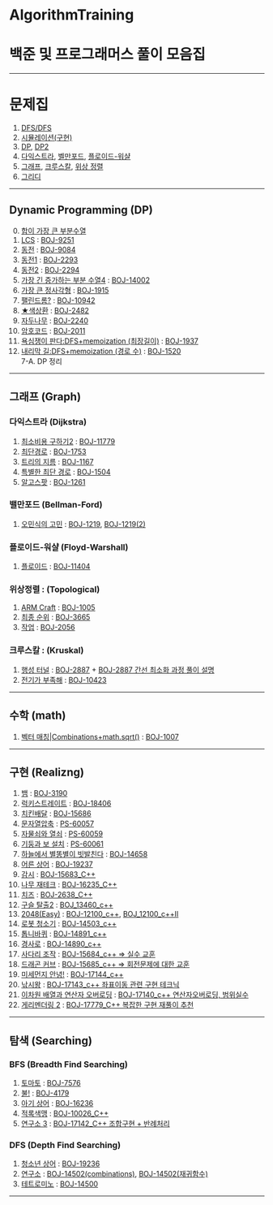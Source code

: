 # AlgorithmTraining
# 백준 및 프로그래머스 풀이 모음집
---
# 문제집 
1. [DFS/DFS](https://www.acmicpc.net/workbook/view/7313)
2. [시뮬레이션(구현)](https://www.acmicpc.net/workbook/view/7316)
3. [DP](https://www.acmicpc.net/workbook/view/7319), [DP2](https://www.acmicpc.net/problemset?sort=ac_desc&algo=25)
4. [다익스트라](https://www.acmicpc.net/workbook/view/10433), [벨만포드](https://www.acmicpc.net/workbook/view/1602), [플로이드-워샬](https://www.acmicpc.net/workbook/view/10318)
5. [그래프](https://www.acmicpc.net/workbook/view/9562), [크루스칼](https://www.acmicpc.net/workbook/view/9907), [위상 정렬](https://www.acmicpc.net/workbook/view/9738)
6. [그리디](https://www.acmicpc.net/workbook/view/7320)
---
## Dynamic Programming (DP)
0. [합이 가장 큰 부분수열](https://github.com/20190511/AlgorithmTraining/blob/main/DP/%ED%95%A9%EC%9D%B4%EA%B0%80%EC%9E%A5%ED%81%B0%EB%B6%80%EB%B6%84%EC%88%98%EC%97%B4.py)
1. [LCS](https://www.acmicpc.net/problem/9251) : [BOJ-9251](https://github.com/20190511/AlgorithmTraining/blob/main/DP/BOJ-9251.py)
2. [동전](https://www.acmicpc.net/problem/9084) : [BOJ-9084](https://github.com/20190511/AlgorithmTraining/blob/main/DP/BOJ-9084.py) 
3. [동전1](https://www.acmicpc.net/problem/2293) : [BOJ-2293](https://github.com/20190511/AlgorithmTraining/blob/main/DP/BOJ-2293.py)
4. [동전2](https://www.acmicpc.net/problem/2294) : [BOJ-2294](https://github.com/20190511/AlgorithmTraining/blob/main/DP/BOJ-2294.py)
5. [가장 긴 증가하는 부분 수열4](https://www.acmicpc.net/problem/14002) : [BOJ-14002](https://github.com/20190511/AlgorithmTraining/blob/main/DP/BOJ-14002.py)
6. [가장 큰 정사각형](https://www.acmicpc.net/problem/1915) : [BOJ-1915](https://github.com/20190511/AlgorithmTraining/blob/main/DP/BOJ-1915.py)
7. [팰린드롬?](https://www.acmicpc.net/problem/10942) : [BOJ-10942](https://github.com/20190511/AlgorithmTraining/blob/main/DP/BOJ-10942.py)
8. [★색상환](https://www.acmicpc.net/problem/2482) : [BOJ-2482](https://github.com/20190511/AlgorithmTraining/blob/main/DP/BOJ-2482.py)
9. [자두나무](https://www.acmicpc.net/problem/2240) : [BOJ-2240](https://github.com/20190511/AlgorithmTraining/blob/main/DP/BOJ-2240.py)
10. [암호코드](https://www.acmicpc.net/problem/2011) : [BOJ-2011](https://github.com/20190511/AlgorithmTraining/blob/main/DP/BOJ-2011.py)
11. [욕심쟁이 판다:DFS+memoization (최장길이)](https://www.acmicpc.net/problem/1937) : [BOJ-1937](https://github.com/20190511/AlgorithmTraining/blob/main/DP/BOJ-1937.py)
12. [내리막 길:DFS+memoization (경로 수)](https://www.acmicpc.net/problem/1520) : [BOJ-1520](https://github.com/20190511/AlgorithmTraining/blob/main/DP/BOJ-1520.py)
<br>7-A. DP 정리
---
## 그래프 (Graph)
### 다익스트라 (Dijkstra)
1. [최소비용 구하기2](https://www.acmicpc.net/problem/11779) : [BOJ-11779](https://github.com/20190511/AlgorithmTraining/blob/main/%EA%B7%B8%EB%9E%98%ED%94%84/%EB%8B%A4%EC%9D%B5%EC%8A%A4%ED%8A%B8%EB%9D%BC/BOJ-11779.py)
2. [최단경로](https://www.acmicpc.net/problem/1753) : [BOJ-1753](https://github.com/20190511/AlgorithmTraining/blob/main/%EA%B7%B8%EB%9E%98%ED%94%84/%EB%8B%A4%EC%9D%B5%EC%8A%A4%ED%8A%B8%EB%9D%BC/BOJ-1753.py)
3. [트리의 지름](https://www.acmicpc.net/problem/1167) : [BOJ-1167](https://github.com/20190511/AlgorithmTraining/blob/main/%EA%B7%B8%EB%9E%98%ED%94%84/%EB%8B%A4%EC%9D%B5%EC%8A%A4%ED%8A%B8%EB%9D%BC/BOJ-1167.py)
4. [특별한 최단 경로](https://www.acmicpc.net/problem/1504) : [BOJ-1504](https://github.com/20190511/AlgorithmTraining/blob/main/%EA%B7%B8%EB%9E%98%ED%94%84/%EB%8B%A4%EC%9D%B5%EC%8A%A4%ED%8A%B8%EB%9D%BC/BOJ-1504.cpp)
5. [알고스팟](https://www.acmicpc.net/problem/1261) : [BOJ-1261](https://github.com/20190511/AlgorithmTraining/blob/main/%EA%B7%B8%EB%9E%98%ED%94%84/%EB%8B%A4%EC%9D%B5%EC%8A%A4%ED%8A%B8%EB%9D%BC/BOJ-1261.cpp)
### 밸만포드 (Bellman-Ford)
1. [오민식의 고민](https://www.acmicpc.net/problem/1219) : [BOJ-1219](https://github.com/20190511/AlgorithmTraining/blob/main/%EA%B7%B8%EB%9E%98%ED%94%84/%EB%B0%B8%EB%A7%8C%ED%8F%AC%EB%93%9C/BOJ-1219.py "인접행렬"), [BOJ-1219(2)](https://github.com/20190511/AlgorithmTraining/blob/main/%EA%B7%B8%EB%9E%98%ED%94%84/%EB%B0%B8%EB%A7%8C%ED%8F%AC%EB%93%9C/BOJ-1219(2).py "인접리스트Base+인접행렬")
### 플로이드-워샬 (Floyd-Warshall)
1. [플로이드](https://www.acmicpc.net/problem/11404) : [BOJ-11404](https://github.com/20190511/AlgorithmTraining/blob/main/%EA%B7%B8%EB%9E%98%ED%94%84/%ED%94%8C%EB%A1%9C%EC%9D%B4%EB%93%9C-%EC%9B%8C%EC%83%AC/BOJ-11404.py)
### 위상정렬 : (Topological)
1. [ARM Craft](https://www.acmicpc.net/problem/1005) : [BOJ-1005](https://github.com/20190511/AlgorithmTraining/blob/main/%EA%B7%B8%EB%9E%98%ED%94%84/%EC%9C%84%EC%83%81%EC%A0%95%EB%A0%AC/BOJ-1005.py)
2. [최종 순위](https://www.acmicpc.net/problem/3665) : [BOJ-3665](https://github.com/20190511/AlgorithmTraining/blob/main/%EA%B7%B8%EB%9E%98%ED%94%84/%EC%9C%84%EC%83%81%EC%A0%95%EB%A0%AC/BOJ-3665.py)
3. [작업](https://www.acmicpc.net/problem/2056) : [BOJ-2056](https://github.com/20190511/AlgorithmTraining/blob/main/%EA%B7%B8%EB%9E%98%ED%94%84/%EC%9C%84%EC%83%81%EC%A0%95%EB%A0%AC/BOJ-2056.py)
### 크루스칼 : (Kruskal)
1. [행성 터널](https://www.acmicpc.net/problem/2887) : [BOJ-2887](https://github.com/20190511/AlgorithmTraining/blob/main/%EA%B7%B8%EB%9E%98%ED%94%84/%ED%81%AC%EB%A3%A8%EC%8A%A4%EC%B9%BC/BOJ-2887.py) + [BOJ-2887 간선 최소화 과정 풀이 설명](https://github.com/20190511/AlgorithmTraining/blob/main/%EA%B7%B8%EB%9E%98%ED%94%84/%ED%81%AC%EB%A3%A8%EC%8A%A4%EC%B9%BC/BOJ-2887(%ED%96%89%EC%84%B1%20%ED%84%B0%EB%84%90)%20%ED%92%80%EC%9D%B4%EC%A0%95%EB%A6%AC.pdf)
2. [전기가 부족해](https://www.acmicpc.net/problem/10423) : [BOJ-10423](https://github.com/20190511/AlgorithmTraining/blob/main/%EA%B7%B8%EB%9E%98%ED%94%84/%ED%81%AC%EB%A3%A8%EC%8A%A4%EC%B9%BC/BOJ-10423.py)
---
## 수학 (math)
1. [벡터 매칭|Combinations+math.sqrt()](https://www.acmicpc.net/problem/1007) : [BOJ-1007](https://github.com/20190511/AlgorithmTraining/blob/main/%EC%88%98%ED%95%99/BOJ-1007.py)
---
## 구현 (Realizng)
1. [뱀](https://www.acmicpc.net/problem/3190) : [BOJ-3190](https://github.com/20190511/AlgorithmTraining/blob/main/%EA%B5%AC%ED%98%84/BOJ-3190.py)
2. [럭키스트레이트](https://www.acmicpc.net/problem/18406) : [BOJ-18406](https://github.com/20190511/AlgorithmTraining/blob/main/%EA%B5%AC%ED%98%84/BOJ-18406.py)
3. [치킨배달](https://www.acmicpc.net/problem/15686) : [BOJ-15686](https://github.com/20190511/AlgorithmTraining/blob/main/%EA%B5%AC%ED%98%84/BOJ-15686.py)
4. [문자열압축](https://school.programmers.co.kr/learn/courses/30/lessons/60057) : [PS-60057](https://github.com/20190511/AlgorithmTraining/blob/main/%EA%B5%AC%ED%98%84/PS-60057.py)
5. [자물쇠와 열쇠](https://school.programmers.co.kr/learn/courses/30/lessons/60059) : [PS-60059](https://github.com/20190511/AlgorithmTraining/blob/main/%EA%B5%AC%ED%98%84/PS-60059.py)
6. [기둥과 보 설치](https://school.programmers.co.kr/learn/courses/30/lessons/60061) : [PS-60061](https://github.com/20190511/AlgorithmTraining/blob/main/%EA%B5%AC%ED%98%84/PS-60061.py)
7. [하늘에서 별똥별이 빗발친다](https://www.acmicpc.net/problem/14658) : [BOJ-14658](https://github.com/20190511/AlgorithmTraining/blob/main/%EA%B5%AC%ED%98%84/BOJ-14658.py)
8. [어른 상어](https://www.acmicpc.net/problem/19237) : [BOJ-19237](https://github.com/20190511/AlgorithmTraining/blob/main/%EA%B5%AC%ED%98%84/BOJ-19237.py)
9. [감시](https://www.acmicpc.net/problem/15683) : [BOJ-15683_C++](https://github.com/20190511/AlgorithmTraining/blob/main/%EA%B5%AC%ED%98%84/BOJ-15683.cpp)
10. [나무 재테크](https://www.acmicpc.net/problem/16235) : [BOJ-16235_C++](https://github.com/20190511/AlgorithmTraining/blob/main/%EA%B5%AC%ED%98%84/BOJ_16235.cpp)
11. [치즈](https://www.acmicpc.net/problem/2638) : [BOJ-2638_C++](https://github.com/20190511/AlgorithmTraining/blob/main/%EA%B5%AC%ED%98%84/BOJ_2638.cpp)
12. [구슬 탈출2](https://www.acmicpc.net/problem/13460) : [BOJ_13460_c++](https://github.com/20190511/AlgorithmTraining/blob/main/%EA%B5%AC%ED%98%84/BOJ_13460.cpp)
13. [2048(Easy)](https://www.acmicpc.net/problem/12100) : [BOJ-12100_c++](https://github.com/20190511/AlgorithmTraining/blob/main/%EA%B5%AC%ED%98%84/BOJ-12100.cpp), [BOJ_12100_c++II](https://github.com/20190511/AlgorithmTraining/blob/main/%EA%B5%AC%ED%98%84/BOJ-12100_2.cpp)
14. [로봇 청소기](https://www.acmicpc.net/problem/14503) : [BOJ-14503_c++](https://github.com/20190511/AlgorithmTraining/blob/main/%EA%B5%AC%ED%98%84/BOJ-14503.cpp)
15. [톱니바퀴](https://www.acmicpc.net/problem/14891) : [BOJ-14891_c++](https://github.com/20190511/AlgorithmTraining/blob/main/%EA%B5%AC%ED%98%84/BOJ-14891.cpp)
16. [경사로](https://www.acmicpc.net/problem/14890) : [BOJ-14890_c++](https://github.com/20190511/AlgorithmTraining/blob/main/%EA%B5%AC%ED%98%84/BOJ-14890.cpp)
17. [사다리 조작](https://www.acmicpc.net/problem/15684) : [BOJ-15684_c++ => 실수 교훈](https://github.com/20190511/AlgorithmTraining/blob/main/%EA%B5%AC%ED%98%84/BOJ-15684.cpp)
18. [드래곤 커브](https://www.acmicpc.net/problem/15685) : [BOJ-15685_c++ => 회전문제에 대한 교훈](https://github.com/20190511/AlgorithmTraining/blob/main/%EA%B5%AC%ED%98%84/BOJ-15685.cpp)
19. [미세먼지 안녕!](https://www.acmicpc.net/problem/17144) : [BOJ-17144_c++](https://github.com/20190511/AlgorithmTraining/blob/main/%EA%B5%AC%ED%98%84/BOJ-17144.cpp)
20. [낚시왕](https://www.acmicpc.net/problem/17143) : [BOJ-17143_c++ 좌표이동 관련 구현 테크닉](https://github.com/20190511/AlgorithmTraining/blob/main/%EA%B5%AC%ED%98%84/BOJ-17143.cpp)
21. [이차원 배열과 연산자 오버로딩](https://www.acmicpc.net/problem/17140) : [BOJ-17140_c++ 연산자오버로딩, 범위실수](https://github.com/20190511/AlgorithmTraining/blob/main/%EA%B5%AC%ED%98%84/BOJ-17140.cpp)
22. [게리멘더링 2](https://www.acmicpc.net/problem/17779) : [BOJ-17779_C++ 복잡한 구현 재풀이 추천](https://github.com/20190511/AlgorithmTraining/blob/main/%EA%B5%AC%ED%98%84/BOJ-17779.cpp)
---
## 탐색 (Searching)
### BFS (Breadth Find Searching)
1. [토마토](https://www.acmicpc.net/problem/7576) : [BOJ-7576](https://github.com/20190511/AlgorithmTraining/blob/main/%ED%83%90%EC%83%89/BFS/BOJ-7576.py)
2. [불!](https://www.acmicpc.net/problem/4179) : [BOJ-4179](https://github.com/20190511/AlgorithmTraining/blob/main/%ED%83%90%EC%83%89/BFS/BOJ-4179.py)
3. [아기 상어](https://www.acmicpc.net/problem/16236) : [BOJ-16236](https://github.com/20190511/AlgorithmTraining/blob/main/%ED%83%90%EC%83%89/BFS/BOJ-16236.py)
4. [적록색맹](https://www.acmicpc.net/problem/10026) : [BOJ-10026_C++](https://github.com/20190511/AlgorithmTraining/blob/main/%ED%83%90%EC%83%89/BFS/BOJ-10026.cpp)
5. [연구소 3](https://www.acmicpc.net/problem/17142) : [BOJ-17142_C++ 조합구현 + 반례처리](https://github.com/20190511/AlgorithmTraining/blob/main/%ED%83%90%EC%83%89/BFS/BOJ-17142.cpp)
### DFS (Depth Find Searching)
1. [청소년 상어](https://www.acmicpc.net/problem/19236) : [BOJ-19236](https://github.com/20190511/AlgorithmTraining/blob/main/%ED%83%90%EC%83%89/DFS/BOJ-19236.py)
2. [연구소](https://www.acmicpc.net/problem/14502) : [BOJ-14502(combinations)](https://github.com/20190511/AlgorithmTraining/blob/main/%ED%83%90%EC%83%89/DFS/BOJ-14502.py), [BOJ-14502(재귀함수)](https://github.com/20190511/AlgorithmTraining/blob/main/%ED%83%90%EC%83%89/DFS/BOJ-14502(%EC%9E%AC%EA%B7%80%ED%95%A8%EC%88%98).py)
3. [테트로미노](https://www.acmicpc.net/problem/14500) : [BOJ-14500](https://github.com/20190511/AlgorithmTraining/blob/main/%ED%83%90%EC%83%89/DFS/BOJ-14500.cpp)
---

